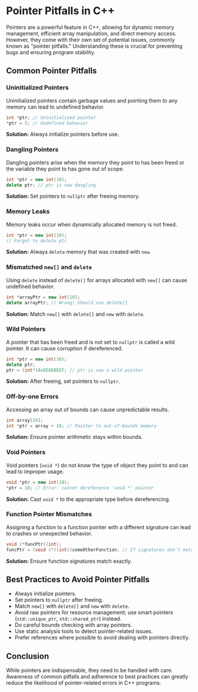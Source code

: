 
# Pointer Pitfalls in C++

Pointers are a powerful feature in C++, allowing for dynamic memory management, efficient array manipulation, and direct memory access. However, they come with their own set of potential issues, commonly known as "pointer pitfalls." Understanding these is crucial for preventing bugs and ensuring program stability.

## Common Pointer Pitfalls

### Uninitialized Pointers

Uninitialized pointers contain garbage values and pointing them to any memory can lead to undefined behavior.

```cpp
int *ptr; // Uninitialized pointer
*ptr = 5; // Undefined behavior
```

**Solution:** Always initialize pointers before use.

### Dangling Pointers

Dangling pointers arise when the memory they point to has been freed or the variable they point to has gone out of scope.

```cpp
int *ptr = new int(10);
delete ptr; // ptr is now dangling
```

**Solution:** Set pointers to `nullptr` after freeing memory.

### Memory Leaks

Memory leaks occur when dynamically allocated memory is not freed.

```cpp
int *ptr = new int(10);
// Forgot to delete ptr
```

**Solution:** Always `delete` memory that was created with `new`.

### Mismatched `new[]` and `delete`

Using `delete` instead of `delete[]` for arrays allocated with `new[]` can cause undefined behavior.

```cpp
int *arrayPtr = new int[10];
delete arrayPtr; // Wrong! Should use delete[]
```

**Solution:** Match `new[]` with `delete[]` and `new` with `delete`.

### Wild Pointers

A pointer that has been freed and is not set to `nullptr` is called a wild pointer. It can cause corruption if dereferenced.

```cpp
int *ptr = new int(10);
delete ptr;
ptr = (int*)0xDEADBEEF; // ptr is now a wild pointer
```

**Solution:** After freeing, set pointers to `nullptr`.

### Off-by-one Errors

Accessing an array out of bounds can cause unpredictable results.

```cpp
int array[10];
int *ptr = array + 10; // Pointer to out-of-bounds memory
```

**Solution:** Ensure pointer arithmetic stays within bounds.

### Void Pointers

Void pointers (`void *`) do not know the type of object they point to and can lead to improper usage.

```cpp
void *ptr = new int(10);
*ptr = 10; // Error: cannot dereference 'void *' pointer
```

**Solution:** Cast `void *` to the appropriate type before dereferencing.

### Function Pointer Mismatches

Assigning a function to a function pointer with a different signature can lead to crashes or unexpected behavior.

```cpp
void (*funcPtr)(int);
funcPtr = (void (*)(int))someOtherFunction; // If signatures don't match, undefined behavior
```

**Solution:** Ensure function signatures match exactly.

## Best Practices to Avoid Pointer Pitfalls

- Always initialize pointers.
- Set pointers to `nullptr` after freeing.
- Match `new[]` with `delete[]` and `new` with `delete`.
- Avoid raw pointers for resource management; use smart pointers (`std::unique_ptr`, `std::shared_ptr`) instead.
- Do careful bounds checking with array pointers.
- Use static analysis tools to detect pointer-related issues.
- Prefer references where possible to avoid dealing with pointers directly.

## Conclusion

While pointers are indispensable, they need to be handled with care. Awareness of common pitfalls and adherence to best practices can greatly reduce the likelihood of pointer-related errors in C++ programs.
